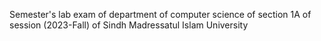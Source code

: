 Semester's lab exam of department of computer science of section 1A of session (2023-Fall) of Sindh Madressatul Islam University
